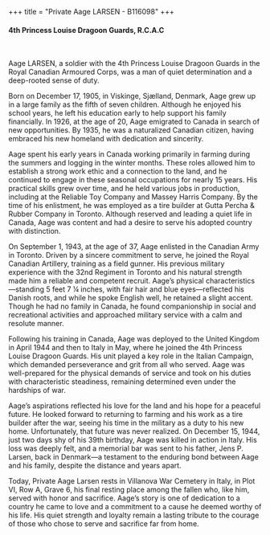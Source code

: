 +++
title = "Private Aage LARSEN - B116098"
+++

#### 4th Princess Louise Dragoon Guards, R.C.A.C
<br>


Aage LARSEN, a soldier with the 4th Princess Louise Dragoon Guards in the Royal Canadian Armoured Corps, was a man of quiet determination and a deep-rooted sense of duty. 

Born on December 17, 1905, in Viskinge, Sjælland, Denmark, Aage grew up in a large family as the fifth of seven children. Although he enjoyed his school years, he left his education early to help support his family financially. 
In 1926, at the age of 20, Aage emigrated to Canada in search of new opportunities. By 1935, he was a naturalized Canadian citizen, having embraced his new homeland with dedication and sincerity.

Aage spent his early years in Canada working primarily in farming during the summers and logging in the winter months. These roles allowed him to establish a strong work ethic and a connection to the land, and he continued to engage in these seasonal occupations for nearly 15 years. His practical skills grew over time, and he held various jobs in production, including at the Reliable Toy Company and Massey Harris Company. By the time of his enlistment, he was employed as a tire builder at Gutta Percha & Rubber Company in Toronto. 
Although reserved and leading a quiet life in Canada, Aage was content and had a desire to serve his adopted country with distinction.

On September 1, 1943, at the age of 37, Aage enlisted in the Canadian Army in Toronto. Driven by a sincere commitment to serve, he joined the Royal Canadian Artillery, training as a field gunner. His previous military experience with the 32nd Regiment in Toronto and his natural strength made him a reliable and competent recruit. Aage’s physical characteristics—standing 5 feet 7 ¼ inches, with fair hair and blue eyes—reflected his Danish roots, and while he spoke English well, he retained a slight accent. Though he had no family in Canada, he found companionship in social and recreational activities and approached military service with a calm and resolute manner.

Following his training in Canada, Aage was deployed to the United Kingdom in April 1944 and then to Italy in May, where he joined the 4th Princess Louise Dragoon Guards. His unit played a key role in the Italian Campaign, which demanded perseverance and grit from all who served. Aage was well-prepared for the physical demands of service and took on his duties with characteristic steadiness, remaining determined even under the hardships of war.

Aage’s aspirations reflected his love for the land and his hope for a peaceful future. He looked forward to returning to farming and his work as a tire builder after the war, seeing his time in the military as a duty to his new home. Unfortunately, that future was never realized. 
On December 15, 1944, just two days shy of his 39th birthday, Aage was killed in action in Italy. His loss was deeply felt, and a memorial bar was sent to his father, Jens P. Larsen, back in Denmark—a testament to the enduring bond between Aage and his family, despite the distance and years apart.

Today, Private Aage Larsen rests in Villanova War Cemetery in Italy, in Plot VI, Row A, Grave 6, his final resting place among the fallen who, like him, served with honor and sacrifice. 
Aage’s story is one of dedication to a country he came to love and a commitment to a cause he deemed worthy of his life. His quiet strength and loyalty remain a lasting tribute to the courage of those who chose to serve and sacrifice far from home.
